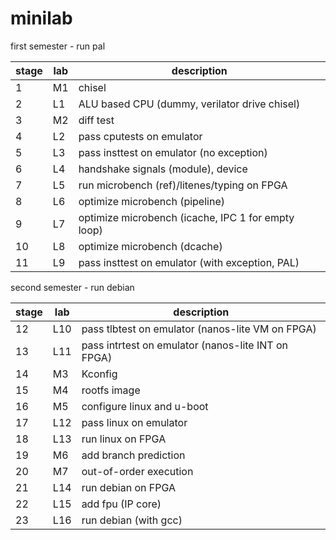 # minilab

first semester - run pal

|stage| lab|description                                          |
|-----|----|-----------------------------------------------------|
|  1  | M1 | chisel                                              |
|  2  | L1 | ALU based CPU (dummy, verilator drive chisel)       |
|  3  | M2 | diff test                                           |
|  4  | L2 | pass cputests on emulator                           |
|  5  | L3 | pass insttest on emulator (no exception)            |
|  6  | L4 | handshake signals (module), device                  |
|  7  | L5 | run microbench (ref)/litenes/typing on FPGA         |
|  8  | L6 | optimize microbench (pipeline)                      |
|  9  | L7 | optimize microbench (icache, IPC 1 for empty loop)  |
|  10 | L8 | optimize microbench (dcache)                        |
|  11 | L9 | pass insttest on emulator (with exception, PAL)     |


second semester - run debian

|stage| lab|description                                        |
|-----|----|---------------------------------------------------|
| 12 | L10 | pass tlbtest on emulator (nanos-lite VM on FPGA)  |
| 13 | L11 | pass intrtest on emulator (nanos-lite INT on FPGA)|
| 14 | M3  | Kconfig                                           |
| 15 | M4  | rootfs image                                      |
| 16 | M5  | configure linux and u-boot                        |
| 17 | L12 | pass linux on emulator                            |
| 18 | L13 | run linux on FPGA                                 |
| 19 | M6  | add branch prediction                             |
| 20 | M7  | out-of-order execution                            |
| 21 | L14 | run debian on FPGA                                |
| 22 | L15 | add fpu (IP core)                                 |
| 23 | L16 | run debian (with gcc)                             |
